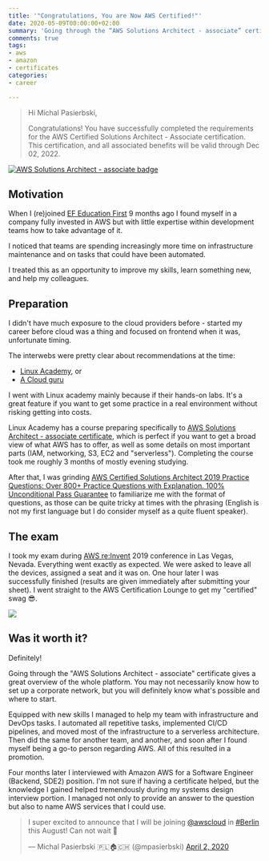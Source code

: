 ```yaml
---
title: '"Congratulations, You are Now AWS Certified!"'
date: 2020-05-09T00:00:00+02:00
summary: 'Going through the “AWS Solutions Architect - associate” certificate gives a great overview of the whole platform. You may not necessarily know how to set up a corporate network, but you will definitely know what\’s possible and where to start.'
comments: true
tags:
- aws
- amazon
- certificates
categories:
- career

---
```

> Hi Michal Pasierbski,
>
> Congratulations! You have successfully completed the requirements for the AWS Certified Solutions Architect - Associate certification. This certification, and all associated benefits will be valid through Dec 02, 2022.

<a href="https://www.certmetrics.com/amazon/public/transcript.aspx?transcript=V3P97712KJ1EQTWR" target="_blank"><img src="/images/AWS-SolArchitect-Associate_badge-banner.png" alt="AWS Solutions Architect - associate badge"></a>

## Motivation

When I (re)joined [EF Education First](https://www.ef.com/) 9 months ago I found myself in a company fully invested in AWS but with little expertise within development teams how to take advantage of it.

I noticed that teams are spending increasingly more time on infrastructure maintenance and on tasks that could have been automated.

I treated this as an opportunity to improve my skills, learn something new, and help my colleagues.

## Preparation

I didn't have much exposure to the cloud providers before - started my career before cloud was a thing and focused on frontend when it was, unfortunate timing.

The interwebs were pretty clear about recommendations at the time:

* [Linux Academy](https://linuxacademy.com/), or
* [A Cloud guru](https://acloud.guru/)

I went with Linux academy mainly because if their hands-on labs. It's a great feature if you want to get some practice in a real environment without risking getting into costs.

Linux Academy has a course preparing specifically to [AWS Solutions Architect - associate certificate](https://linuxacademy.com/course/aws-certified-solutions-architect-2019-associate-level/), which is perfect if you want to get a broad view of what AWS has to offer, as well as some details on most important parts (IAM, networking, S3, EC2 and "serverless"). Completing the course took me roughly 3 months of mostly evening studying.

After that, I was grinding [AWS Certified Solutions Architect 2019 Practice Questions: Over 800+ Practice Questions with Explanation. 100% Unconditional Pass Guarantee](https://www.amazon.com/dp/B07BJGXPXK/ref=cm_sw_r_cp_awdb_t1_RCSTEbZ84NZF0) to familiarize me with the format of questions, as those can be quite tricky at times with the phrasing (English is not my first language but I do consider myself as a quite fluent speaker).

## The exam

I took my exam during [AWS re:Invent](https://reinvent.awsevents.com/) 2019 conference in Las Vegas, Nevada. Everything went exactly as expected. We were asked to leave all the devices, assigned a seat and it was on. One hour later I was successfully finished (results are given immediately after submitting your sheet). I went straight to the AWS Certification Lounge to get my "certified" swag 😎.

![](/images/aws_reinvent_swag.png)

## Was it worth it?

Definitely!

Going through the "AWS Solutions Architect - associate" certificate gives a great overview of the whole platform. You may not necessarily know how to set up a corporate network, but you will definitely know what's possible and where to start.

Equipped with new skills I managed to help my team with infrastructure and DevOps tasks. I automated all repetitive tasks, implemented CI/CD pipelines, and moved most of the infrastructure to a serverless architecture. Then did the same for another team, and another, and soon after I found myself being a go-to person regarding AWS. All of this resulted in a promotion.

Four months later I interviewed with Amazon AWS for a Software Engineer (Backend, SDE2) position. I'm not sure if having a certificate helped, but the knowledge I gained helped tremendously during my systems design interview portion. I managed not only to provide an answer to the question but also to name AWS services that I could use.

<blockquote class="twitter-tweet"><p lang="en" dir="ltr">I super excited to announce that I will be joining <a href="https://twitter.com/awscloud?ref_src=twsrc%5Etfw">@awscloud</a> in <a href="https://twitter.com/hashtag/Berlin?src=hash&ref_src=twsrc%5Etfw">#Berlin</a> this August! Can not wait 🥳</p>— Michal Pasierbski 🇵🇱🏠🇨🇭 (@mpasierbski) <a href="https://twitter.com/mpasierbski/status/1245752718662172673?ref_src=twsrc%5Etfw">April 2, 2020</a></blockquote><script async src="https://platform.twitter.com/widgets.js" charset="utf-8"></script> 